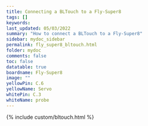 ```yaml
---
title: Connecting a BLTouch to a Fly-Super8
tags: []
keywords: 
last_updated: 05/03/2022
summary: "How to connect a BLTouch to a Fly-Super8"
sidebar: mydoc_sidebar
permalink: fly_super8_bltouch.html
folder: mydoc
comments: false
toc: false
datatable: true
boardname: Fly-Super8
image: ""
yellowPin: C.6
yellowName: Servo
whitePin: C.3
whiteName: probe
---
```


{% include custom/bltouch.html %}